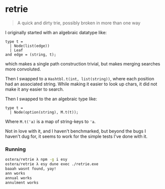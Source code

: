 # retrie
> A quick and dirty trie, possibly broken in more than one way

I originally started with an algebraic datatype like:

```reason
type t =
  | Node(list(edge))
  | Leaf
and edge = (string, t);
```

which makes a single path construction trivial, but makes merging searches more
convoluted.

Then I swapped to a `Hashtbl.t(int, list(string))`, where each position had an
associated string. While making it easier to look up chars, it did not make it
any easier to search.

Then I swapped to the an algebraic type like:

```reason
type t = 
  | Node(option(string), M.t(t));
```

Where `M.t('a)` is a map of string-keys to `'a`.

Not in love with it, and I haven't benchmarked, but beyond the bugs I haven't
dug for, it seems to work for the simple tests I've done with it.

### Running

```sh
ostera/retrie λ npm -g i esy
ostera/retrie λ esy dune exec ./retrie.exe
baaah wasnt found, yay!
ann works
annual works
annulment works
```
